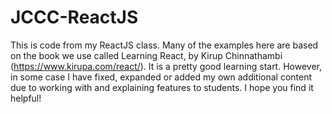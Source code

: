 # JCCC-ReactJS
This is code from my ReactJS class. Many of the examples here are based on the book we use called Learning React, by Kirup Chinnathambi (https://www.kirupa.com/react/). 
It is a pretty good learning start. However, in some case I have fixed, expanded or added my own additional content due to working with and explaining features to students. I hope you find it helpful!
